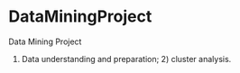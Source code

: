# DataMiningProject
Data Mining Project
1) Data understanding and preparation; 2) cluster analysis.
